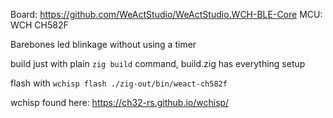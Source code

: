 Board: https://github.com/WeActStudio/WeActStudio.WCH-BLE-Core
MCU: WCH CH582F

Barebones led blinkage without using a timer

build just with plain `zig build` command, build.zig has everything setup

flash with `wchisp flash ./zig-out/bin/weact-ch582f`

wchisp found here: https://ch32-rs.github.io/wchisp/
